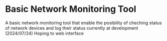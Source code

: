 # Basic Network Monitoring Tool
 A basic network monitoring tool that enable the posibility of cheching status of network devices and log their status
currently at development (2024/07/24)
Hoping to web interface
